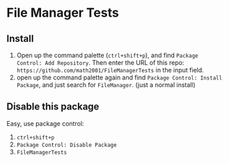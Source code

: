 # File Manager Tests

## Install

1. Open up the command palette (`ctrl+shift+p`), and find `Package Control: Add Repository`. Then enter the URL of this repo: `https://github.com/math2001/FileManagerTests` in the input field.
2. open up the command palette again and find `Package Control: Install Package`, and just search for `FileManager`. (just a normal install)

## Disable this package

Easy, use package control:

1. `ctrl+shift+p`
2. `Package Control: Disable Package`
3. `FileManagerTests`

